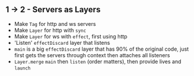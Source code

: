 ## 1 -> 2 - Servers as Layers

- Make `Tag` for http and ws servers
- Make `Layer` for http with `sync`
- Make `Layer` for ws with `effect`, first using http
- 'Listen' `effectDiscard` layer that listens
- `main` is a big `effectDiscard` layer that has 90% of the original code, just first gets the servers through context then attaches all listeners
- `Layer.merge` `main` then `listen` (order matters), then provide lives and `launch`
